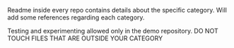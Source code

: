 Readme inside every repo contains details about the specific category. Will add some references regarding each category.

Testing and experimenting allowed only in the demo repository.
DO NOT TOUCH FILES THAT ARE OUTSIDE YOUR CATEGORY
